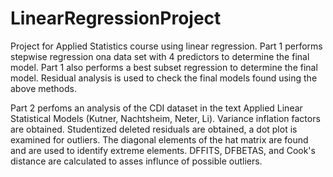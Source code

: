 # LinearRegressionProject
 Project for Applied Statistics course using linear regression.
 Part 1 performs stepwise regression ona data set with 4 predictors to determine the final model.
 Part 1 also performs a best subset regression to determine the final model. 
 Residual analysis is used to check the final models found using the above methods. 
 
 Part 2 perfoms an analysis of the CDI dataset in the text Applied Linear Statistical Models (Kutner, Nachtsheim, Neter, Li). 
 Variance inflation factors are obtained.
 Studentized deleted residuals are obtained, a dot plot is examined for outliers. 
 The diagonal elements of the hat matrix are found and are used to identify extreme elements. 
 DFFITS, DFBETAS, and Cook's distance are calculated to asses influnce of possible outliers. 
